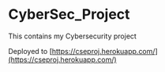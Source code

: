 # CyberSec_Project
This contains my Cybersecurity project


Deployed to 
[https://cseproj.herokuapp.com/](https://cseproj.herokuapp.com/)
